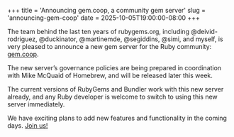 +++
title = 'Announcing gem.coop, a community gem server'
slug = 'announcing-gem-coop'
date = 2025-10-05T19:00:00-08:00
+++

The team behind the last ten years of rubygems.org, including @deivid-rodriguez, @duckinator, @martinemde, @segiddins, @simi, and myself, is very pleased to announce a new gem server for the Ruby community: [gem.coop](https://gem.coop).

The new server’s governance policies are being prepared in coordination with Mike McQuaid of Homebrew, and will be released later this week.

The current versions of RubyGems and Bundler work with this new server already, and any Ruby developer is welcome to switch to using this new server immediately.

We have exciting plans to add new features and functionality in the coming days. [Join us!](https://gem.coop)
